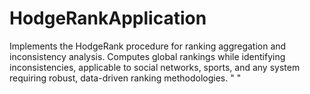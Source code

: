 # HodgeRankApplication
Implements the HodgeRank procedure for ranking aggregation and inconsistency analysis. Computes global rankings while identifying inconsistencies, applicable to social networks, sports, and any system requiring robust, data-driven ranking methodologies.
" " 
